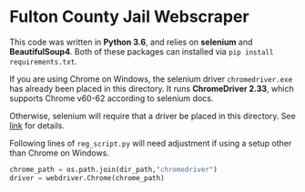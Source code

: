 # Fulton County Jail Webscraper

This code was written in **Python 3.6**, and relies on **selenium** and **BeautifulSoup4**.
Both of these packages can installed via `pip install requirements.txt`.

If you are using Chrome on Windows, the selenium driver `chromedriver.exe` has already been placed in this directory.
It runs **ChromeDriver 2.33**, which supports Chrome v60-62 according to selenium docs.

Otherwise, selenium will require that a driver be placed in this directory. See [link](http://selenium-python.readthedocs.io/installation.html) for details.

Following lines of `reg_script.py` will need adjustment if using a setup other than Chrome on Windows.
```python
chrome_path = os.path.join(dir_path,"chromedriver")
driver = webdriver.Chrome(chrome_path)
```

